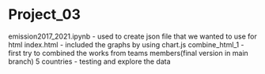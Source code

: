 # Project_03

emission2017_2021.ipynb - used to create json file that we wanted to use for html
index.html - included the graphs by using chart.js
combine_html_1 - first try to combined the works from teams members(final version in main branch)
5 countries - testing and explore the data
